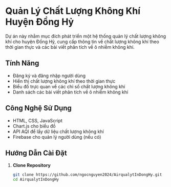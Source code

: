 # Quản Lý Chất Lượng Không Khí Huyện Đồng Hỷ

Dự án này nhằm mục đích phát triển một hệ thống quản lý chất lượng không khí cho huyện Đồng Hỷ, cung cấp thông tin về chất lượng không khí theo thời gian thực và các bài viết phân tích về ô nhiễm không khí.

## Tính Năng

- Đăng ký và đăng nhập người dùng
- Hiển thị chất lượng không khí theo thời gian thực
- Biểu đồ trực quan về các chỉ số chất lượng không khí
- Danh sách các bài viết phân tích về ô nhiễm không khí

## Công Nghệ Sử Dụng

- HTML, CSS, JavaScript
- Chart.js cho biểu đồ
- API AQI để lấy dữ liệu chất lượng không khí
- Firebase cho quản lý người dùng (nếu có)

## Hướng Dẫn Cài Đặt

1. **Clone Repository**
   ```bash
   git clone https://github.com/ngocnguyen2024/AirqualytInDongHy.git
   cd AirqualytInDongHy
